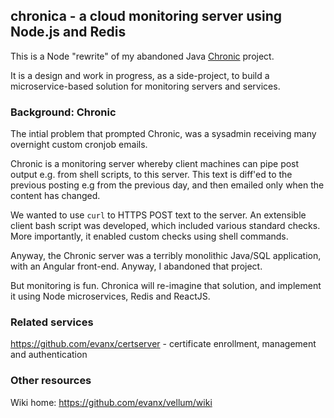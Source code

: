 
## chronica - a cloud monitoring server using Node.js and Redis

This is a Node "rewrite" of my abandoned Java <a href="https://github.com/evanx/chronic">Chronic</a> project.

It is a design and work in progress, as a side-project, to build a microservice-based solution for monitoring servers and services. 

### Background: Chronic

The intial problem that prompted Chronic, was a sysadmin receiving many overnight custom cronjob emails. 

Chronic is a monitoring server whereby client machines can pipe post output e.g. from shell scripts, to this server. This text is diff'ed to the previous posting e.g from the previous day, and then emailed only when the content has changed.

We wanted to use `curl` to HTTPS POST text to the server. An extensible client bash script was developed, which included various standard checks. More importantly, it enabled custom checks using shell commands.

Anyway, the Chronic server was a terribly monolithic Java/SQL application, with an Angular front-end. Anyway, I abandoned that project.

But monitoring is fun. Chronica will re-imagine that solution, and implement it using Node microservices, Redis and ReactJS.


### Related services

https://github.com/evanx/certserver - certificate enrollment, management and authentication


### Other resources

Wiki home: https://github.com/evanx/vellum/wiki

